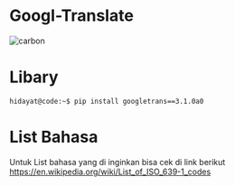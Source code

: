 # Googl-Translate
![carbon](https://user-images.githubusercontent.com/48172784/163817441-05c944c1-50d3-4988-bb14-e54a2d14b214.png)

# Libary
```console
hidayat@code:~$ pip install googletrans==3.1.0a0
```
# List Bahasa
Untuk List bahasa yang di inginkan bisa cek di link berikut 
https://en.wikipedia.org/wiki/List_of_ISO_639-1_codes
